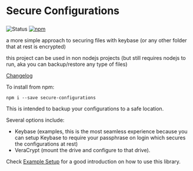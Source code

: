 # Secure Configurations

##### 

![Status](https://img.shields.io/badge/status-stable-green) [![npm](https://img.shields.io/npm/v/secure-configurations?logo=npm)](https://www.npmjs.com/package/secure-configurations "npm")   

a more simple approach to securing files with keybase (or any other folder that at rest is encrypted)

this project can be used in non nodejs projects (but still requires nodejs to run, aka you can backup/restore any type of files)

[Changelog](./CHANGELOG.md)

To install from npm:

    npm i --save secure-configurations

This is intended to backup your configurations to a safe location.

Several options include:

-   Keybase (examples, this is the most seamless experience because you can setup Keybase to require your passphrase on login which secures the configurations at rest)
-   VeraCrypt (mount the drive and configure to that drive).

Check [Example Setup](./example-setup/README.md) for a good introduction on how to use this library.
